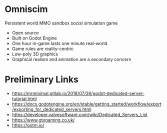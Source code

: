 # Omniscim

Persistent world MMO sandbox social simulation game

- Open source
- Built on Godot Engine
- One hour in-game lasts one minute real-world
- Game rules are reality-centric
- Low-poly 3D graphics
- Graphical realism and animation are a secondary concern 


# Preliminary Links
- https://mrminimal.gitlab.io/2018/07/26/godot-dedicated-server-tutorial.html
- https://docs.godotengine.org/en/stable/getting_started/workflow/export/exporting_for_dedicated_servers.html
- https://developer.valvesoftware.com/wiki/Dedicated_Servers_List
- https://www.gtxgaming.co.uk/
- https://gotm.io/
